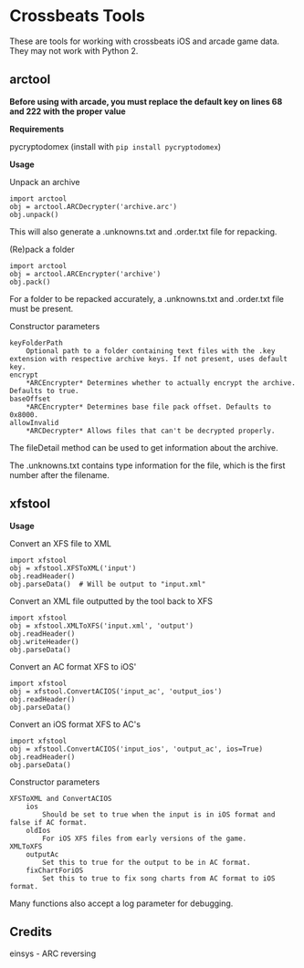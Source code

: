 Crossbeats Tools
================

These are tools for working with crossbeats iOS and arcade game data.
They may not work with Python 2.

arctool
-------
**Before using with arcade, you must replace the default key on lines 68 and 222 with the proper value**

**Requirements**

pycryptodomex (install with `pip install pycryptodomex`)

**Usage**

Unpack an archive

	import arctool
	obj = arctool.ARCDecrypter('archive.arc')
	obj.unpack()
This will also generate a .unknowns.txt and .order.txt file for repacking.

(Re)pack a folder

	import arctool
	obj = arctool.ARCEncrypter('archive')
	obj.pack()

For a folder to be repacked accurately, a .unknowns.txt and .order.txt file must be present.

Constructor parameters

	keyFolderPath
		Optional path to a folder containing text files with the .key extension with respective archive keys. If not present, uses default key.
	encrypt
		*ARCEncrypter* Determines whether to actually encrypt the archive. Defaults to true.
	baseOffset
		*ARCEncrypter* Determines base file pack offset. Defaults to 0x8000.
	allowInvalid
		*ARCDecrypter* Allows files that can't be decrypted properly.

The fileDetail method can be used to get information about the archive.

The .unknowns.txt contains type information for the file, which is the first number after the filename.

xfstool
-------
**Usage**

Convert an XFS file to XML

	import xfstool
	obj = xfstool.XFSToXML('input')
	obj.readHeader()
	obj.parseData()  # Will be output to "input.xml"

Convert an XML file outputted by the tool back to XFS

	import xfstool
	obj = xfstool.XMLToXFS('input.xml', 'output')
	obj.readHeader()
    obj.writeHeader()
	obj.parseData()

Convert an AC format XFS to iOS'

	import xfstool
	obj = xfstool.ConvertACIOS('input_ac', 'output_ios')
	obj.readHeader()
	obj.parseData()

Convert an iOS format XFS to AC's

	import xfstool
	obj = xfstool.ConvertACIOS('input_ios', 'output_ac', ios=True)
	obj.readHeader()
	obj.parseData()	

Constructor parameters

	XFSToXML and ConvertACIOS
		ios
			Should be set to true when the input is in iOS format and false if AC format.
		oldIos
			For iOS XFS files from early versions of the game.
	XMLToXFS
		outputAc
			Set this to true for the output to be in AC format.
		fixChartForiOS
			Set this to true to fix song charts from AC format to iOS format.

Many functions also accept a log parameter for debugging.

Credits
-------
einsys - ARC reversing
